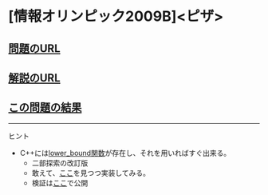 # \[情報オリンピック2009B\]\<ピザ\>

## [問題のURL](https://atcoder.jp/contests/joi2009ho/tasks/joi2009ho_b)

## [解説のURL](https://drken1215.hatenablog.com/entry/2020/12/22/011600)

## [この問題の結果](https://atcoder.jp/contests/joi2009ho/submissions)

<!---- 「問題の結果の見方」
 PROBLEMS→問題番号一覧→回答者数→accepted＋言語をセレクトする 
 ---->

-----
ヒント
* C++には[lower_bound関数](https://cpprefjp.github.io/reference/algorithm/lower_bound.html)が存在し、それを用いればすぐ出来る。
    * 二部探索の改訂版
    * 敢えて、[ここ](https://qiita.com/drken/items/97e37dd6143e33a64c8c)を見つつ実装してみる。
    * 検証は[ここ](https://github.com/happyhappyhappyhappy/sakura-cpp/tree/master/samples)で公開